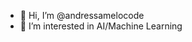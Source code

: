 - 👋 Hi, I’m @andressamelocode
- 👀 I’m interested in AI/Machine Learning
<!---
andressamelocode/andressamelocode is a ✨ special ✨ repository because its `README.md` (this file) appears on your GitHub profile.
You can click the Preview link to take a look at your changes.
--->
